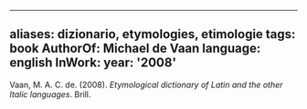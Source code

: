 
---
aliases: dizionario, etymologies, etimologie
tags: book
AuthorOf: Michael de Vaan
language: english
InWork: 
year: '2008'
---


Vaan, M. A. C. de. (2008). _Etymological dictionary of Latin and the other Italic languages_. Brill.